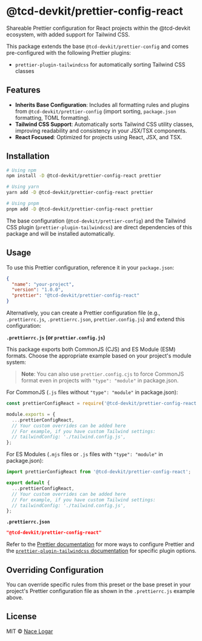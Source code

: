 # @tcd-devkit/prettier-config-react

Shareable Prettier configuration for React projects within the @tcd-devkit ecosystem, with added support for Tailwind CSS.

This package extends the base `@tcd-devkit/prettier-config` and comes pre-configured with the following Prettier plugins:

- `prettier-plugin-tailwindcss` for automatically sorting Tailwind CSS classes

## Features

- **Inherits Base Configuration**: Includes all formatting rules and plugins from `@tcd-devkit/prettier-config` (import sorting, `package.json` formatting, TOML formatting).
- **Tailwind CSS Support**: Automatically sorts Tailwind CSS utility classes, improving readability and consistency in your JSX/TSX components.
- **React Focused**: Optimized for projects using React, JSX, and TSX.

## Installation

```bash
# Using npm
npm install -D @tcd-devkit/prettier-config-react prettier

# Using yarn
yarn add -D @tcd-devkit/prettier-config-react prettier

# Using pnpm
pnpm add -D @tcd-devkit/prettier-config-react prettier
```

The base configuration (`@tcd-devkit/prettier-config`) and the Tailwind CSS plugin (`prettier-plugin-tailwindcss`) are direct dependencies of this package and will be installed automatically.

## Usage

To use this Prettier configuration, reference it in your `package.json`:

```json
{
  "name": "your-project",
  "version": "1.0.0",
  "prettier": "@tcd-devkit/prettier-config-react"
}
```

Alternatively, you can create a Prettier configuration file (e.g., `.prettierrc.js`, `.prettierrc.json`, `prettier.config.js`) and extend this configuration:

**`.prettierrc.js` (or `prettier.config.js`)**

This package exports both CommonJS (CJS) and ES Module (ESM) formats. Choose the appropriate example based on your project's module system:

> **Note**: You can also use `prettier.config.cjs` to force CommonJS format even in projects with `"type": "module"` in package.json.

For CommonJS (`.js` files without `"type": "module"` in package.json):

```javascript
const prettierConfigReact = require('@tcd-devkit/prettier-config-react');

module.exports = {
  ...prettierConfigReact,
  // Your custom overrides can be added here
  // For example, if you have custom Tailwind settings:
  // tailwindConfig: './tailwind.config.js',
};
```

For ES Modules (`.mjs` files or `.js` files with `"type": "module"` in package.json):

```javascript
import prettierConfigReact from '@tcd-devkit/prettier-config-react';

export default {
  ...prettierConfigReact,
  // Your custom overrides can be added here
  // For example, if you have custom Tailwind settings:
  // tailwindConfig: './tailwind.config.js',
};
```

**`.prettierrc.json`**

```json
"@tcd-devkit/prettier-config-react"
```

Refer to the [Prettier documentation](https://prettier.io/docs/en/configuration.html) for more ways to configure Prettier and the [`prettier-plugin-tailwindcss` documentation](https://github.com/tailwindlabs/prettier-plugin-tailwindcss#options) for specific plugin options.

## Overriding Configuration

You can override specific rules from this preset or the base preset in your project's Prettier configuration file as shown in the `.prettierrc.js` example above.

## License

MIT © [Nace Logar](https://thecodedestroyer.com)
